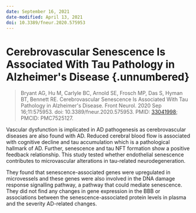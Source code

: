 ```yaml
---
date: September 16, 2021
date-modified: April 13, 2021
doi: 10.3389/fneur.2020.575953
---
```


# Cerebrovascular Senescence Is Associated With Tau Pathology in Alzheimer's Disease {.unnumbered}

> Bryant AG, Hu M, Carlyle BC, Arnold SE, Frosch MP, Das S, Hyman BT, Bennett
> RE. Cerebrovascular Senescence Is Associated With Tau Pathology in Alzheimer's
> Disease. Front Neurol. 2020 Sep 16;11:575953. doi: 10.3389/fneur.2020.575953.
> PMID: [33041998](https://pubmed.ncbi.nlm.nih.gov/33041998); PMCID: PMC7525127.

Vascular dysfunction is implicated in AD pathogenesis as cerebrovascular
diseases are also found with AD. Reduced cerebral blood flow is associated with
cognitive decline and tau accumulation which is a pathological hallmark of AD.
Further, senescence and tau NFT formation show a positive feedback relationship.
This study tested whether endothelial senescence contributes to microvascular
alterations in tau-related neurodegeneration.

They found that senescence-associated genes were upregulated in microvessels and
these genes were also involved in the DNA damage response signalling pathway,
a pathway that could mediate senescence. They did not find any changes
in gene expression in the BBB or associations between the senescence-associated
protein levels in plasma and the severity AD-related changes.
